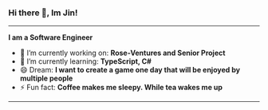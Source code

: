 ### Hi there 👋, Im Jin!
__________________________________________________________________________________________________
**I am a Software Engineer**
  * 🔭 I’m currently working on: **Rose-Ventures and Senior Project**
  * 🌱 I’m currently learning: **TypeScript, C#**
  * 😄 Dream: **I want to create a game one day that will be enjoyed by multiple people**
  * ⚡ Fun fact: **Coffee makes me sleepy. While tea wakes me up**
__________________________________________________________________________________________________

